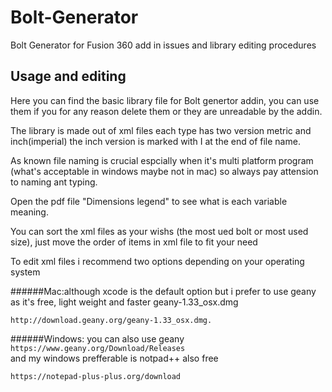 # Bolt-Generator
Bolt Generator for Fusion 360 add in issues and library editing procedures
## Usage and editing
Here you can find the basic library file for Bolt genertor addin, you can use them if you for any reason delete them or they are unreadable by the addin.

The library is made out of xml files each type has two version metric and inch(imperial) the inch version is marked with I at the end of file name.

As known file naming is crucial espcially when it's multi platform program (what's acceptable in windows maybe not in mac) so always pay attension to naming ant typing.

Open the pdf file "Dimensions legend" to see what is each variable meaning.

You can sort the xml files as your wishs (the most ued bolt or most used size), just move the order of items in xml file to fit your need

To edit xml files i recommend two options depending on your operating system

######Mac:although xcode is the default option but i prefer to use geany as it's free, light weight and faster geany-1.33_osx.dmg
```
http://download.geany.org/geany-1.33_osx.dmg.
```
######Windows:  you can also use geany 
```https://www.geany.org/Download/Releases```  
and my windows prefferable is notpad++ also free
```
https://notepad-plus-plus.org/download 
```
